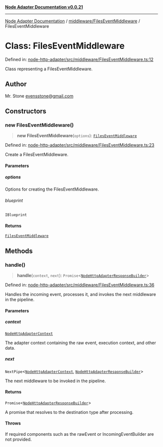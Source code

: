 [**Node Adapter Documentation v0.0.21**](../../../README.md)

***

[Node Adapter Documentation](../../../modules.md) / [middleware/FilesEventMiddleware](../README.md) / FilesEventMiddleware

# Class: FilesEventMiddleware

Defined in: [node-http-adapter/src/middleware/FilesEventMiddleware.ts:12](https://github.com/stonemjs/node-http-adapter/blob/98d0eadf76b2b9d63c37e48bbb51cdef92f3d34a/src/middleware/FilesEventMiddleware.ts#L12)

Class representing a FilesEventMiddleware.

## Author

Mr. Stone <evensstone@gmail.com>

## Constructors

### new FilesEventMiddleware()

> **new FilesEventMiddleware**(`options`): [`FilesEventMiddleware`](FilesEventMiddleware.md)

Defined in: [node-http-adapter/src/middleware/FilesEventMiddleware.ts:23](https://github.com/stonemjs/node-http-adapter/blob/98d0eadf76b2b9d63c37e48bbb51cdef92f3d34a/src/middleware/FilesEventMiddleware.ts#L23)

Create a FilesEventMiddleware.

#### Parameters

##### options

Options for creating the FilesEventMiddleware.

###### blueprint

`IBlueprint`

#### Returns

[`FilesEventMiddleware`](FilesEventMiddleware.md)

## Methods

### handle()

> **handle**(`context`, `next`): `Promise`\<[`NodeHttpAdapterResponseBuilder`](../../../declarations/type-aliases/NodeHttpAdapterResponseBuilder.md)\>

Defined in: [node-http-adapter/src/middleware/FilesEventMiddleware.ts:36](https://github.com/stonemjs/node-http-adapter/blob/98d0eadf76b2b9d63c37e48bbb51cdef92f3d34a/src/middleware/FilesEventMiddleware.ts#L36)

Handles the incoming event, processes it, and invokes the next middleware in the pipeline.

#### Parameters

##### context

[`NodeHttpAdapterContext`](../../../declarations/interfaces/NodeHttpAdapterContext.md)

The adapter context containing the raw event, execution context, and other data.

##### next

`NextPipe`\<[`NodeHttpAdapterContext`](../../../declarations/interfaces/NodeHttpAdapterContext.md), [`NodeHttpAdapterResponseBuilder`](../../../declarations/type-aliases/NodeHttpAdapterResponseBuilder.md)\>

The next middleware to be invoked in the pipeline.

#### Returns

`Promise`\<[`NodeHttpAdapterResponseBuilder`](../../../declarations/type-aliases/NodeHttpAdapterResponseBuilder.md)\>

A promise that resolves to the destination type after processing.

#### Throws

If required components such as the rawEvent or IncomingEventBuilder are not provided.
